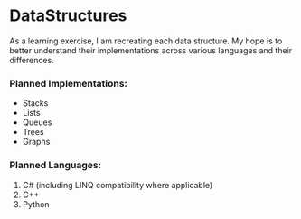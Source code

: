 # DataStructures

As a learning exercise, I am recreating each data structure. My hope is to better understand their implementations across various languages and their differences.

### Planned Implementations:
- Stacks
- Lists
- Queues
- Trees
- Graphs

### Planned Languages:
1. C# (including LINQ compatibility where applicable)
2. C++
3. Python
